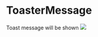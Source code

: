 # ToasterMessage
Toast message will be shown
[![](https://jitpack.io/v/chekeAditya/ToasterMessage.svg)](https://jitpack.io/#chekeAditya/ToasterMessage)
